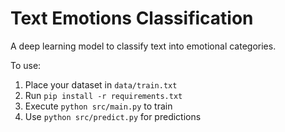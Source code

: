 
# Text Emotions Classification

A deep learning model to classify text into emotional categories.



To use:
1. Place your dataset in `data/train.txt`
2. Run `pip install -r requirements.txt`
3. Execute `python src/main.py` to train
4. Use `python src/predict.py` for predictions
